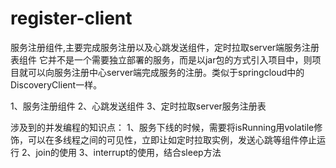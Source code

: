 # register-client
服务注册组件,主要完成服务注册以及心跳发送组件，定时拉取server端服务注册表组件
它并不是一个需要独立部署的服务，而是以jar包的方式引入项目中，则项目就可以向服务注册中心server端完成服务的注册。类似于springcloud中的DiscoveryClient一样。


1、服务注册组件
2、心跳发送组件
3、定时拉取server服务注册表




涉及到的并发编程的知识点：
1、服务下线的时候，需要将isRunning用volatile修饰，可以在多线程之间的可见性，立即让如定时拉取实例，发送心跳等组件停止运行
2、join的使用
3、interrupt的使用，结合sleep方法
